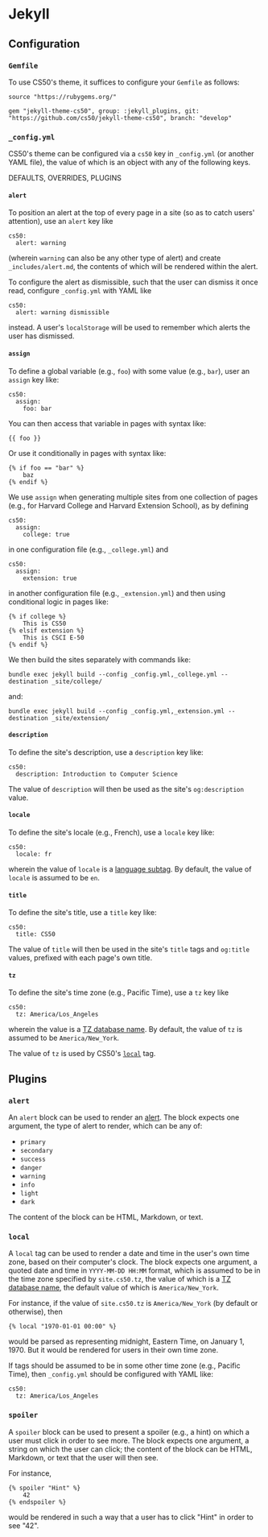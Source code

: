 # Jekyll

## Configuration

### `Gemfile`

To use CS50's theme, it suffices to configure your `Gemfile` as follows:

```text
source "https://rubygems.org/"

gem "jekyll-theme-cs50", group: :jekyll_plugins, git: "https://github.com/cs50/jekyll-theme-cs50", branch: "develop"
```

### `_config.yml`

CS50's theme can be configured via a `cs50` key in `_config.yml` (or another YAML file), the value of which is an object with any of the following keys.

DEFAULTS, OVERRIDES, PLUGINS

#### `alert`

To position an alert at the top of every page in a site (so as to catch users' attention), use an `alert` key like

```text
cs50:
  alert: warning
```

(wherein `warning` can also be any other type of alert) and create `_includes/alert.md`, the contents of which will be rendered within the alert.

To configure the alert as dismissible, such that the user can dismiss it once read, configure `_config.yml` with YAML like

```text
cs50:
  alert: warning dismissible
```

instead. A user's `localStorage` will be used to remember which alerts the user has dismissed.

#### `assign`

To define a global variable (e.g., `foo`) with some value (e.g., `bar`), user an `assign` key like:

```text
cs50:
  assign:
    foo: bar
```

You can then access that variable in pages with syntax like:

```text
{{ foo }}
```

Or use it conditionally in pages with syntax like:

```text
{% if foo == "bar" %}
    baz
{% endif %}
```

We use `assign` when generating multiple sites from one collection of pages (e.g., for Harvard College and Harvard Extension School), as by defining

```text
cs50:
  assign:
    college: true
```

in one configuration file (e.g., `_college.yml`) and

```text
cs50:
  assign:
    extension: true
```

in another configuration file (e.g., `_extension.yml`) and then using conditional logic in pages like:

```text
{% if college %}
    This is CS50
{% elsif extension %}
    This is CSCI E-50
{% endif %}
```

We then build the sites separately with commands like:

```text
bundle exec jekyll build --config _config.yml,_college.yml --destination _site/college/
```

and:

```text
bundle exec jekyll build --config _config.yml,_extension.yml --destination _site/extension/
```

#### `description`

To define the site's description, use a `description` key like:

```text
cs50:
  description: Introduction to Computer Science
```

The value of `description` will then be used as the site's `og:description` value.

#### `locale`

To define the site's locale (e.g., French), use a `locale` key like:

```text
cs50:
  locale: fr
```

wherein the value of `locale` is a [language subtag](https://www.iana.org/assignments/language-subtag-registry/language-subtag-registry). By default, the value of `locale` is assumed to be `en`.

#### `title`

To define the site's title, use a `title` key like:

```text
cs50:
  title: CS50
```

The value of `title` will then be used in the site's `title` tags and `og:title` values, prefixed with each page's own title.

#### `tz`

To define the site's time zone (e.g., Pacific Time), use a `tz` key like

```text
cs50:
  tz: America/Los_Angeles
```

wherein the value is a [TZ database name](https://en.wikipedia.org/wiki/List_of_tz_database_time_zones). By default, the value of `tz` is assumed to be `America/New_York`.

The value of `tz` is used by CS50's [`local`](#local) tag.

## Plugins

### `alert`

An `alert` block can be used to render an [alert](https://getbootstrap.com/docs/5.1/components/alerts/). The block expects one argument, the type of alert to render, which can be any of:

* `primary`
* `secondary`
* `success`
* `danger`
* `warning`
* `info`
* `light`
* `dark`

The content of the block can be HTML, Markdown, or text.

### `local`

A `local` tag can be used to render a date and time in the user's own time zone, based on their computer's clock. The block expects one argument, a quoted date and time in `YYYY-MM-DD HH:MM` format, which is assumed to be in the time zone specified by `site.cs50.tz`, the value of which is a [TZ database name](https://en.wikipedia.org/wiki/List_of_tz_database_time_zones), the default value of which is `America/New_York`.

For instance, if the value of `site.cs50.tz` is `America/New_York` (by default or otherwise), then

```text
{% local "1970-01-01 00:00" %}
```

would be parsed as representing midnight, Eastern Time, on January 1, 1970. But it would be rendered for users in their own time zone.

If tags should be assumed to be in some other time zone (e.g., Pacific Time), then `_config.yml` should be configured with YAML like:

```text
cs50:
  tz: America/Los_Angeles
```

### `spoiler`

A `spoiler` block can be used to present a spoiler (e.g., a hint) on which a user must click in order to see more. The block expects one argument, a string on which the user can click; the content of the block can be HTML, Markdown, or text that the user will then see.

For instance,

```text
{% spoiler "Hint" %}
    42
{% endspoiler %}
```

would be rendered in such a way that a user has to click "Hint" in order to see "42".
